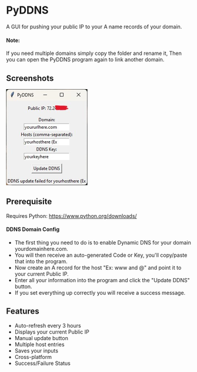 # PyDDNS
A GUI for pushing your public IP to your A name records of your domain.

#### Note: 
If you need multiple domains simply copy the folder and rename it, Then you can open the PyDDNS program again to link another domain.

## Screenshots
<img src="./screenshot.jpg">

## Prerequisite 
Requires Python:
https://www.python.org/downloads/

#### DDNS Domain Config
- The first thing you need to do is to enable Dynamic DNS for your domain yourdomainhere.com.
- You will then receive an auto-generated Code or Key, you'll copy/paste that into the program.  
- Now create an A record for the host "Ex: www and @" and point it to your current Public IP.
- Enter all your information into the program and click the "Update DDNS" button.
- If you set everything up correctly you will receive a success message.

## Features
- Auto-refresh every 3 hours
- Displays your current Public IP
- Manual update button
- Multiple host entries
- Saves your inputs
- Cross-platform
- Success/Failure Status
